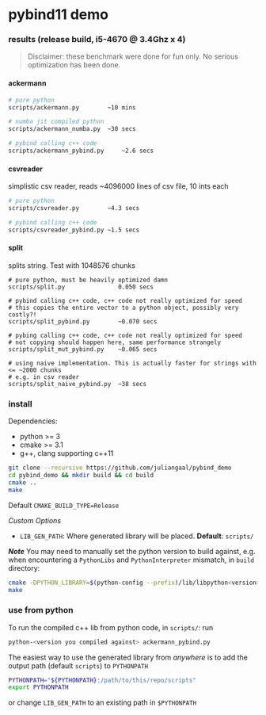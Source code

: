 # pybind11 demo

### results (release build, i5-4670 @ 3.4Ghz x 4)

> Disclaimer: these benchmark were done for fun only. No serious optimization has been done.

#### ackermann
```bash
# pure python
scripts/ackermann.py		~10 mins

# numba jit compiled python
scripts/ackermann_numba.py 	~30 secs

# pybind calling c++ code
scripts/ackermann_pybind.py 	~2.6 secs 
```

#### csvreader
simplistic csv reader, reads ~4096000 lines of csv file, 10 ints each
```bash
# pure python
scripts/csvreader.py        ~4.3 secs

# pybind calling c++ code
scripts/csvreader_pybind.py ~1.5 secs
```

#### split
splits string. Test with 1048576 chunks
```
# pure python, must be heavily optimized damn
scripts/split.py               0.050 secs

# pybind calling c++ code, c++ code not really optimized for speed
# this copies the entire vector to a python object, possibly very costly?!
scripts/split_pybind.py	       ~0.070 secs

# pybing calling c++ code, c++ code not really optimized for speed
# not copying should happen here, same performance strangely
scripts/split_mut_pybind.py    ~0.065 secs  

# using naive implementation. This is actually faster for strings with <= ~2000 chunks
# e.g. in csv reader
scripts/split_naive_pybind.py  ~38 secs
```

### install
Dependencies:
* python >= 3
* cmake >= 3.1
* g++, clang supporting c++11

```bash
git clone --recursive https://github.com/juliangaal/pybind_demo
cd pybind_demo && mkdir build && cd build
cmake ..
make 
```
Default `CMAKE_BUILD_TYPE=Release`

*Custom Options*
* `LIB_GEN_PATH`: Where generated library will be placed. **Default**: `scripts/`

***Note***
You may need to manually set the python version to build against, e.g. when encountering a `PythonLibs` and `PythonInterpreter` mismatch, in `build` directory:
```bash
cmake -DPYTHON_LIBRARY=$(python-config --prefix)/lib/libpython<version>.dylib -DPYTHON_INCLUDE_DIR=$(python-config --prefix)/include/python<version> ..
make
```

### use from python
To run the compiled c++ lib from python code, in `scripts/`: run 
``` bash
python-<version you compiled against> ackermann_pybind.py
```

The easiest way to use the generated library from *anywhere* is to add the output path (default `scripts`) to `PYTHONPATH`
```bash
PYTHONPATH="${PYTHONPATH}:/path/to/this/repo/scripts"
export PYTHONPATH
```
or change `LIB_GEN_PATH` to an existing path in `$PYTHONPATH`
